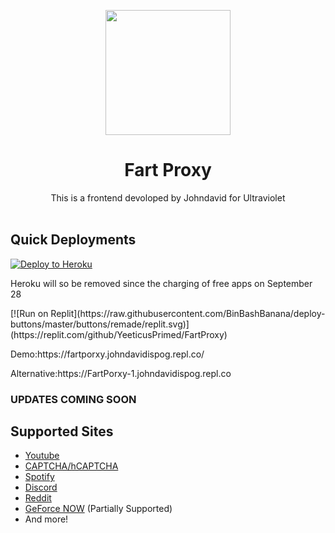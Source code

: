 <p align="center"><img src="https://github.com/YeeticusPrimed/FartProxy/blob/main/fart.png?raw=true" height="200">
</p>

<h1 align="center">Fart Proxy</h1>

<p align="center">This is a frontend devoloped by Johndavid for Ultraviolet<br><br></p>

## Quick Deployments
[![Deploy to Heroku](https://raw.githubusercontent.com/BinBashBanana/deploy-buttons/master/buttons/remade/heroku.svg)](https://heroku.com/deploy/?template=https://github.com/YeeticusPrimed/FartProxy)
<p>Heroku will so be removed since the charging of free apps on September 28</p>
[![Run on Replit](https://raw.githubusercontent.com/BinBashBanana/deploy-buttons/master/buttons/remade/replit.svg)](https://replit.com/github/YeeticusPrimed/FartProxy)
<p>Demo:https://fartporxy.johndavidispog.repl.co/</p>
<p>Alternative:https://FartPorxy-1.johndavidispog.repl.co</p>
<h3>UPDATES COMING SOON</h3>

## Supported Sites
- [Youtube](https://www.youtube.com)
- [CAPTCHA/hCAPTCHA](https://www.captcha.net)
- [Spotify](https://spotify.com)
- [Discord](https://discord.com)
- [Reddit](https://reddit.com)
- [GeForce NOW](https://play.geforcenow.com/) (Partially Supported)
- And more!
